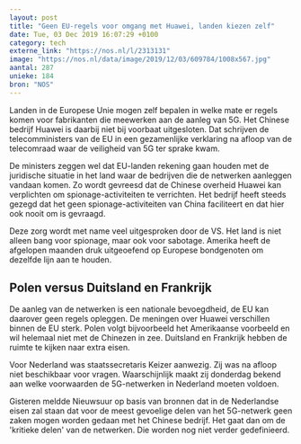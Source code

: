 ```yaml
---
layout: post
title: "Geen EU-regels voor omgang met Huawei, landen kiezen zelf"
date: Tue, 03 Dec 2019 16:07:29 +0100
category: tech
externe_link: "https://nos.nl/l/2313131"
image: "https://nos.nl/data/image/2019/12/03/609784/1008x567.jpg"
aantal: 287
unieke: 184
bron: "NOS"
---
```


<p>Landen in de Europese Unie mogen zelf bepalen in welke mate er regels komen voor fabrikanten die meewerken aan de aanleg van 5G. Het Chinese bedrijf Huawei is daarbij niet bij voorbaat uitgesloten. Dat schrijven de telecomministers van de EU in een gezamenlijke verklaring na afloop van de telecomraad waar de veiligheid van 5G ter sprake kwam.</p>
<p>De ministers zeggen wel dat EU-landen rekening gaan houden met de juridische situatie in het land waar de bedrijven die de netwerken aanleggen vandaan komen. Zo wordt gevreesd dat de Chinese overheid Huawei kan verplichten om spionage-activiteiten te verrichten. Het bedrijf heeft steeds gezegd dat het geen spionage-activiteiten van China faciliteert en dat hier ook nooit om is gevraagd. </p>
<p>Deze zorg wordt met name veel uitgesproken door de VS. Het land is niet alleen bang voor spionage, maar ook voor sabotage. Amerika heeft de afgelopen maanden druk uitgeoefend op Europese bondgenoten om dezelfde lijn aan te houden.</p>
<h2>Polen versus Duitsland en Frankrijk</h2>
<p>De aanleg van de netwerken is een nationale bevoegdheid, de EU kan daarover geen regels opleggen. De meningen over Huawei verschillen binnen de EU sterk. Polen volgt bijvoorbeeld het Amerikaanse voorbeeld en wil helemaal niet met de Chinezen in zee. Duitsland en Frankrijk hebben de ruimte te kijken naar extra eisen.</p>
<p>Voor Nederland was staatssecretaris Keizer aanwezig. Zij was na afloop niet beschikbaar voor vragen. Waarschijnlijk maakt zij donderdag bekend aan welke voorwaarden de 5G-netwerken in Nederland moeten voldoen.</p>
<p>Gisteren meldde Nieuwsuur op basis van bronnen dat in de Nederlandse eisen zal staan dat voor de meest gevoelige delen van het 5G-netwerk geen zaken mogen worden gedaan met het Chinese bedrijf. Het gaat dan om de 'kritieke delen' van de netwerken. Die worden nog niet verder gedefinieerd.</p>
